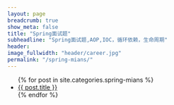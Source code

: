```yaml
---
layout: page
breadcrumb: true
show_meta: false
title: "Spring面试题"
subheadline: "Spring面试题,AOP,IOC，循环依赖，生命周期"
header:
image_fullwidth: "header/career.jpg"
permalink: "/spring-mians/"
---
```

<ul>
    {% for post in site.categories.spring-mians %}
    <li><a href="{{ site.url }}{{ site.baseurl }}{{ post.url }}">{{ post.title }}</a></li>
    {% endfor %}
</ul>